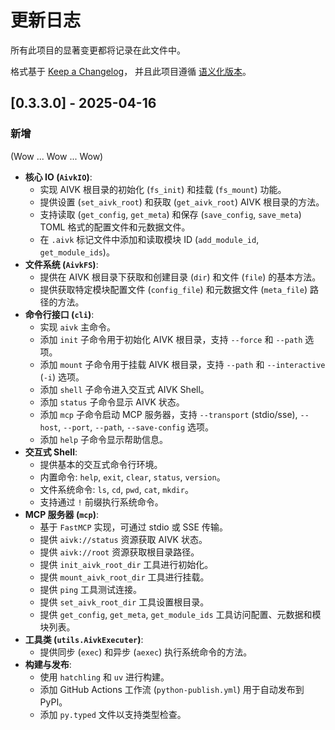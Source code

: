 # 更新日志

所有此项目的显著变更都将记录在此文件中。

格式基于 [Keep a Changelog](https://keepachangelog.com/zh-CN/1.0.0/)，
并且此项目遵循 [语义化版本](https://semver.org/lang/zh-CN/spec/v2.0.0.html)。

## [0.3.3.0] - 2025-04-16

### 新增
(Wow ... Wow ... Wow)
*   **核心 IO (`AivkIO`)**:
    *   实现 AIVK 根目录的初始化 (`fs_init`) 和挂载 (`fs_mount`) 功能。
    *   提供设置 (`set_aivk_root`) 和获取 (`get_aivk_root`) AIVK 根目录的方法。
    *   支持读取 (`get_config`, `get_meta`) 和保存 (`save_config`, `save_meta`) TOML 格式的配置文件和元数据文件。
    *   在 `.aivk` 标记文件中添加和读取模块 ID (`add_module_id`, `get_module_ids`)。
*   **文件系统 (`AivkFS`)**:
    *   提供在 AIVK 根目录下获取和创建目录 (`dir`) 和文件 (`file`) 的基本方法。
    *   提供获取特定模块配置文件 (`config_file`) 和元数据文件 (`meta_file`) 路径的方法。
*   **命令行接口 (`cli`)**:
    *   实现 `aivk` 主命令。
    *   添加 `init` 子命令用于初始化 AIVK 根目录，支持 `--force` 和 `--path` 选项。
    *   添加 `mount` 子命令用于挂载 AIVK 根目录，支持 `--path` 和 `--interactive` (`-i`) 选项。
    *   添加 `shell` 子命令进入交互式 AIVK Shell。
    *   添加 `status` 子命令显示 AIVK 状态。
    *   添加 `mcp` 子命令启动 MCP 服务器，支持 `--transport` (stdio/sse), `--host`, `--port`, `--path`, `--save-config` 选项。
    *   添加 `help` 子命令显示帮助信息。
*   **交互式 Shell**:
    *   提供基本的交互式命令行环境。
    *   内置命令: `help`, `exit`, `clear`, `status`, `version`。
    *   文件系统命令: `ls`, `cd`, `pwd`, `cat`, `mkdir`。
    *   支持通过 `!` 前缀执行系统命令。
*   **MCP 服务器 (`mcp`)**:
    *   基于 `FastMCP` 实现，可通过 stdio 或 SSE 传输。
    *   提供 `aivk://status` 资源获取 AIVK 状态。
    *   提供 `aivk://root` 资源获取根目录路径。
    *   提供 `init_aivk_root_dir` 工具进行初始化。
    *   提供 `mount_aivk_root_dir` 工具进行挂载。
    *   提供 `ping` 工具测试连接。
    *   提供 `set_aivk_root_dir` 工具设置根目录。
    *   提供 `get_config`, `get_meta`, `get_module_ids` 工具访问配置、元数据和模块列表。
*   **工具类 (`utils.AivkExecuter`)**:
    *   提供同步 (`exec`) 和异步 (`aexec`) 执行系统命令的方法。
*   **构建与发布**:
    *   使用 `hatchling` 和 `uv` 进行构建。
    *   添加 GitHub Actions 工作流 (`python-publish.yml`) 用于自动发布到 PyPI。
    *   添加 `py.typed` 文件以支持类型检查。



